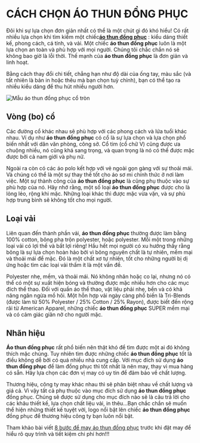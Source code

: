 # CÁCH CHỌN ÁO THUN ĐỒNG PHỤC
Đôi khi sự lựa chọn đơn giản nhất có thể là một chút gì đó khó hiểu! Có rất nhiều lựa chọn khi tìm kiếm một chiếc[**áo thun đồng phục**](http://dongphuckimvang.vn/dong-phuc-ao-thun.html) : kiểu dáng thiết kế, phong cách, cá tính, và vải. 
Một chiếc **áo thun đồng phục** luôn là một lựa chọn an toàn và phù hợp với mọi người. Chúng tôi chắc chắn nó sẽ không bao giờ là lỗi thời. Thế mạnh của **áo thun đồng phục** là đơn giản và linh hoạt.

Bằng cách thay đổi chi tiết, chẳng hạn như độ dài của ống tay, màu sắc (và tất nhiên là bản in hoặc thêu mà bạn chọn tuỳ chỉnh), bạn có thể tạo ra nhiều kiểu dáng để thu hút nhiều người hơn.
 
  ![Mẫu áo thun đồng phục cổ tròn](https://image.prntscr.com/image/N8eHiR6kTr636KzJSt1taw.png)

## Vòng (bo) cổ
Các đường cổ khác nhau sẽ phù hợp với các phong cách và lứa tuổi khác nhau. Ví dụ như **áo thun đồng phục** có cổ là sự lựa chọn và lựa chọn phổ biến nhất với dân văn phòng, công sở. Cổ tim (cổ chữ V) cũng được ưa chuộng nhiều, nó cũng khá sang trọng, và quan trọng là nó có thể được mặc được bởi cả nam giới và phụ nữ.

Ngoài ra còn có các áo polo kết hợp với vẻ ngoài gọn gàng với sự thoải mái. Và chúng có thể là một sự thay thế tốt cho áo sơ mi chính thức ở nơi làm việc.
Một sự thành công của **áo thun đồng phục** là cũng phụ thuộc vào sự phù hợp của nó. Hãy nhớ rằng, một số loại **áo thun đồng phục** được cho là lỏng lẻo, rộng khi mặc. Những loại khác thì được mặc vừa vặn, và sự phù hợp trung bình sẽ không tốt cho mọi người.

## Loại vải

Liên quan đến thành phần vải, **áo thun đồng phục** thường được làm bằng 100% cotton, bông pha trộn polyester, hoặc polyester. Mỗi một trong những loại vải có lợi thế và bất lợi riêng!
Hầu hết mọi người có xu hướng thấy rằng bông là sự lựa chọn hoàn hảo bởi vì bông nguyên chất là tự nhiên, mềm mại và thoải mái để mặc. Đó là một chất xơ tự nhiên, tốt cho những người bị dị ứng hoặc tìm các loại vải thấm ít là một vấn đề.

Polyester nhẹ, mềm, và thoải mái. Nó không nhăn hoặc co lại, nhưng nó có thể có một sự xuất hiện bóng và thường được mặc nhiều hơn cho các mục đích thể thao. Đối với quần áo thể thao, vật liệu phải nhẹ, bền và có khả năng ngăn ngừa mồ hôi.
Một hỗn hợp vải ngày càng phổ biến là Tri-Blends (được làm từ 50% Polyester / 25% Cotton / 25% Rayon), được biết đến rộng rãi từ American Apparel, những chiếc **áo thun đồng phục** SUPER mềm mại và có cảm giác giãn nở cho người mặc.

## Nhãn hiệu
**Áo thun đồng phục** rất phổ biến nên thật khó để tìm được một ai đó không thích mặc chúng. Tuy nhiên tìm được những chiếc **áo thun đồng phục** tốt là điều không dễ bởi có quá nhiều nhà cung  cấp. Với  mục đích sử dụng  **áo thun đồng phục** để làm  đồng phục thì tốt  nhất  là nên may, thay vì mua hàng có sẵn. Hãy lựa chọn các đơn vị may có uy tin để đảm bảo về chất lượng.

Thương hiệu, công ty may khác nhau thì sẽ phân biệt nhau về chất lượng và giá cả. Vì vậy tất cả phụ thuộc vào mục đích sử dụng **áo thun đồng phục** đồng phục. Chúng sẽ được sử dụng cho mục đích  nào sẽ là câu trả lời cho các khâu thiết kế, lựa chọn chất liệu vải, in thêu…Bạn chắc chắn sẽ muốn thể hiện những thiết kế tuyệt vời, logo nổi bật lên chiếc  **áo thun đồng phục** đồng phục để thương hiệu công ty bạn luôn nổi bật.

Tham khảo bài viết [8 bước để may áo thun đồng phục](https://github.com/vanads/May-Dong-Phuc-Tai-TPHCM/blob/master/8buocmayaothundongphuc.md) trước khi đặt may để hiểu rõ quy trình và tiết kiệm chi phí hơn!!!
